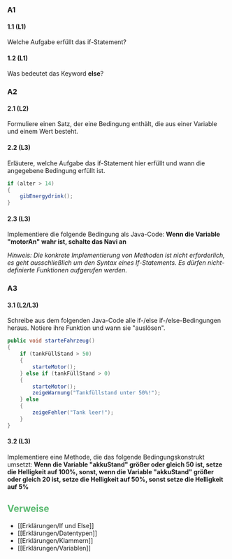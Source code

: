 ### A1
#### 1.1 (L1)
Welche Aufgabe erfüllt das if-Statement?
#### 1.2 (L1)
Was bedeutet das Keyword **else**?

### A2
#### 2.1 (L2)
Formuliere einen Satz, der eine Bedingung enthält, die aus einer Variable und einem Wert besteht.
#### 2.2 (L3)
Erläutere, welche Aufgabe das if-Statement hier erfüllt und wann die angegebene Bedingung erfüllt ist.
```Java
if (alter > 14)
{
	gibEnergydrink();
}
```
#### 2.3 (L3)
Implementiere die folgende Bedingung als Java-Code:
**Wenn die Variable "motorAn" wahr ist, schalte das Navi an**

*Hinweis: Die konkrete Implementierung von Methoden ist nicht erforderlich, es geht ausschließlich um den Syntax eines If-Statements. Es dürfen nicht-definierte Funktionen aufgerufen werden.*

### A3
#### 3.1 (L2/L3)
Schreibe aus dem folgenden Java-Code alle if-/else if-/else-Bedingungen heraus. Notiere ihre Funktion und wann sie "auslösen".
```Java
public void starteFahrzeug()
{
	if (tankFüllStand > 50)
	{
		starteMotor();
	} else if (tankFüllStand > 0)
	{
		starteMotor();
		zeigeWarnung("Tankfüllstand unter 50%!");
	} else
	{
		zeigeFehler("Tank leer!");
	}
}
```
#### 3.2 (L3)
Implementiere eine Methode, die das folgende Bedingungskonstrukt umsetzt:
**Wenn die Variable "akkuStand" größer oder gleich 50 ist, setze die Helligkeit auf 100%, sonst, wenn die Variable "akkuStand" größer oder gleich 20 ist, setze die Helligkeit auf 50%, sonst setze die Helligkeit auf 5%**

## <span style="color:#5ABA70">Verweise</span>
+ [[Erklärungen/If und Else]]
+ [[Erklärungen/Datentypen]]
+ [[Erklärungen/Klammern]]
+ [[Erklärungen/Variablen]]